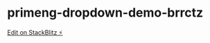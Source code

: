 # primeng-dropdown-demo-brrctz

[Edit on StackBlitz ⚡️](https://stackblitz.com/edit/primeng-dropdown-demo-brrctz)